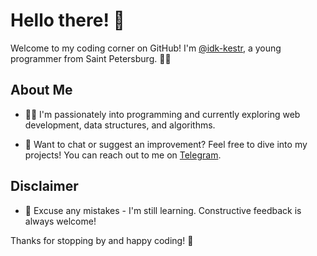 # Hello there! 👋

Welcome to my coding corner on GitHub! I'm [@idk-kestr](https://github.com/idk-kestr), a young programmer from Saint Petersburg. 🏰✨

## About Me

- 👨‍💻 I'm passionately into programming and currently exploring web development, data structures, and algorithms.

- 💬 Want to chat or suggest an improvement? Feel free to dive into my projects! You can reach out to me on [Telegram](https://t.me/idk_mav).

## Disclaimer

- 🤖 Excuse any mistakes - I'm still learning. Constructive feedback is always welcome!

Thanks for stopping by and happy coding! 🎉
